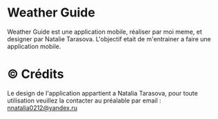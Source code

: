 # Weather Guide
Weather Guide est une application mobile, réaliser par moi meme, et designer par Natalie Tarasova.
L'objectif etait de m'entrainer a faire une application mobile.

# © Crédits
Le design de l'application appartient a Natalia Tarasova, 
pour toute utilisation veuillez la contacter au préalable par email : nnatalia0212@yandex.ru  
